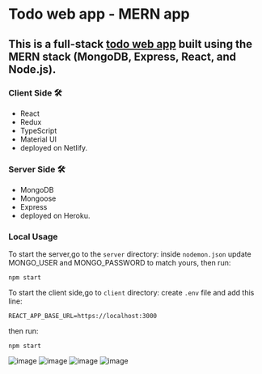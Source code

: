 #  Todo web app - MERN app

## This is a full-stack [todo web app](https://todo.alexdruzina.com) built using the MERN stack (MongoDB, Express, React, and Node.js). 

### Client Side 🛠
  - React
  - Redux
  - TypeScript
  - Material UI 
  - deployed on Netlify.

### Server Side 🛠
 - MongoDB
 - Mongoose
 - Express
 - deployed on Heroku.


### Local Usage


To start the server,go to the `server` directory:
inside `nodemon.json` update MONGO_USER and MONGO_PASSWORD to match yours, then run:
```
npm start
```
To start the client side,go to `client` directory:
create `.env` file and add this line:
```
REACT_APP_BASE_URL=https://localhost:3000 
```
then run:
```
npm start
```


![image](https://user-images.githubusercontent.com/52024657/211843416-c45b7cd5-ddd1-456a-8711-1354a5260b2a.png)
![image](https://user-images.githubusercontent.com/52024657/211843634-92bfa081-b24e-4b3b-9fff-bb4b3ae87420.png)
![image](https://user-images.githubusercontent.com/52024657/211843871-c220914f-c7e5-4787-a4ff-c107a2762b54.png)
![image](https://user-images.githubusercontent.com/52024657/211843937-b22516c9-8480-4024-b930-33892c9cbdec.png)
